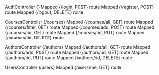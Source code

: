 AuthController {}
Mapped {/login, POST} route
Mapped {/register, POST} route
Mapped {/logout, DELETE} route

CoursesController {/courses}
Mapped {/courses/all, GET} route
Mapped {/courses/filter, GET} route
Mapped {/courses/add, POST} route
Mapped {/courses/:id, GET} route
Mapped {/courses/:id, PUT} route
Mapped {/courses/:id, DELETE} route

AuthorsController {/authors}
Mapped {/authors/all, GET} route
Mapped {/authors/add, POST} route
Mapped {/authors/:id, GET} route
Mapped {/authors/:id, PUT} route
Mapped {/authors/:id, DELETE} route

UsersController {/users}
Mapped {/users/me, GET} route
